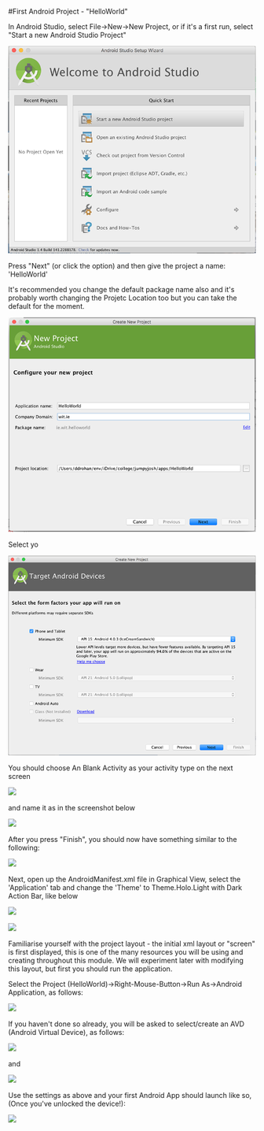 #First Android Project - "HelloWorld"

In Android Studio, select File->New->New Project, or if it's a first run, select "Start a new Android Studio Project"

![](../img/firstrun.png)

Press "Next" (or click the option) and then give the project a name: 'HelloWorld'

It's recommended you change the default package name also and it's probably worth changing the Projetc Location too but you can take the default for the moment.

![](../img/new01.png)

Select yo

![](../img/new02.png)

You should choose An Blank Activity as your activity type on the next screen

![](../img/activity.png)

and name it as in the screenshot below

![](../img/activity2.png)

After you press "Finish", you should now have something similar to the following:

![](../img/09.png)

Next, open up the AndroidManifest.xml file in Graphical View, select the 'Application' tab and change the 'Theme' to Theme.Holo.Light with Dark Action Bar, like below

![](../img/manifest1.png)

![](../img/manifest2.png)

Familiarise yourself with the project layout - the initial xml layout or "screen" is first displayed, this is one of the many resources you will be using and creating throughout this module. We will experiment later with modifying this layout, but first you should run the application.

Select the Project (HelloWorld)->Right-Mouse-Button->Run As->Android Application, as follows:

![](../img/run.png)

If you haven't done so already, you will be asked to select/create an AVD (Android Virtual Device), as follows:

![](../img/avd1.png)

and

![](../img/avd.png)

Use the settings as above and your first Android App should launch like so, (Once you've unlocked the device!):

![](../img/device.png)
